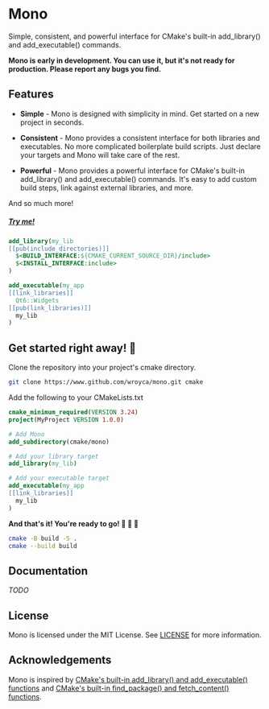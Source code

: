 # Mono

Simple, consistent, and powerful interface for CMake's built-in add_library() and add_executable() commands.

**Mono is early in development. You can use it, but it's not ready for production. Please report any bugs you find.**

## Features

* **Simple** - Mono is designed with simplicity in mind. Get started on a new project in seconds.

* **Consistent** - Mono provides a consistent interface for both libraries and executables. No more complicated boilerplate build scripts. Just declare your targets and Mono will take care of the rest.

* **Powerful** - Mono provides a powerful interface for CMake's built-in add_library() and add_executable() commands. It's easy to add custom build steps, link against external libraries, and more.

And so much more!

##### [Try me!](example/)
```cmake
add_library(my_lib
[[pub(include_directories)]]
  $<BUILD_INTERFACE:${CMAKE_CURRENT_SOURCE_DIR}/include>
  $<INSTALL_INTERFACE:include>
)

add_executable(my_app
[[link_libraries]]
  Qt6::Widgets
[[pub(link_libraries)]]
  my_lib
)
```

## Get started right away! 🚀

Clone the repository into your project's cmake directory.

```bash
git clone https://www.github.com/wroyca/mono.git cmake
```

Add the following to your CMakeLists.txt

```cmake
cmake_minimum_required(VERSION 3.24)
project(MyProject VERSION 1.0.0)

# Add Mono
add_subdirectory(cmake/mono)

# Add your library target
add_library(my_lib)

# Add your executable target
add_executable(my_app
[[link_libraries]]
  my_lib
)
```
**And that's it! You're ready to go! 🎉 🎉 🎉**


```bash
cmake -B build -S .
cmake --build build
```

##  Documentation

*TODO*

<!-- TODO:
* [Quickstart](docs/quickstart.md)
* [Reference](docs/reference.md)
* [FAQ](docs/faq.md)
-->
<!-- TODO:

### Advanced Usage

```cmake
# Add a new property to the mono::properties list
list(APPEND mono::properties [[my_custom_property]])

# Add a new function that will be called when the property is used
function(mono::on_my_custom_property target)
  message("my_custom_property was used for target ${target}")
endfunction()
```

-->

## License

Mono is licensed under the MIT License. See [LICENSE](LICENSE) for more information.

## Acknowledgements

Mono is inspired by [CMake's built-in add_library() and add_executable() functions](https://cmake.org/cmake/help/latest/command/add_library.html) and [CMake's built-in find_package() and fetch_content() functions](https://cmake.org/cmake/help/latest/command/find_package.html).
